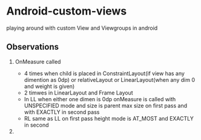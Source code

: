 # Android-custom-views
playing around with custom View and Viewgroups in android

## Observations
1. OnMeasure called
   - 4 times when child is placed in ConstraintLayout(if view has any dimention as 0dp) or relativeLayout or LinearLayout(when any dim 0 and weight is given) 
   - 2 timwes in LinearLayout and Frame Layout
   - In LL when either one dimen is 0dp onMeasure is called with UNSPECIFIED mode and size is parent max size on first pass and with EXACTLY in second pass
   - RL same as LL on first pass height mode is AT_MOST and EXACTLY in second
   
2. 
